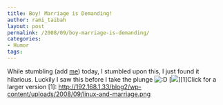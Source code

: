 ```yaml
---
title: Boy! Marriage is Demanding!
author: rami_taibah
layout: post
permalink: /2008/09/boy-marriage-is-demanding/
categories:
- Humor
tags: 
---
```

While stumbling (add [me](http://juventini.stumbleupon.com)) today, I stumbled upon this, I just found it hilarious. Luckily I saw this before I take the plunge ![:D](http://192.168.1.2/blog2/wp-includes/images/smilies/icon_biggrin.gif)
\[![](http://192.168.1.33/blog2/wp-content/uploads/2008/09/linux-and-marriage.png)\]\[1\]Click for a larger version
\[1\]: http://192.168.1.33/blog2/wp-content/uploads/2008/09/linux-and-marriage.png